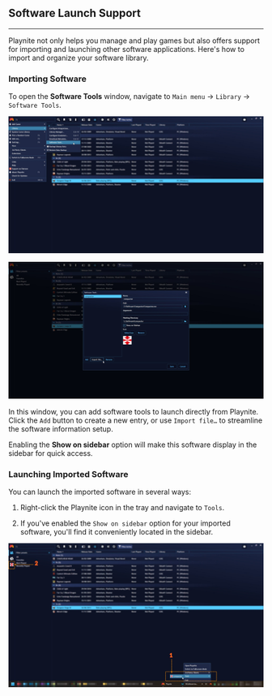 ## Software Launch Support

---------------------

Playnite not only helps you manage and play games but also offers support for importing and launching other software applications. Here's how to import and organize your software library.

### Importing Software

To open the **Software Tools** window, navigate to `Main menu` -> `Library` -> `Software Tools`.

![Software Tools menu Item](images/softwareLaunchSupport__SoftwareMenuItem.jpg)

![Software Tools Window](images/softwareLaunchSupport__SoftwareToolsWindow.jpg)

In this window, you can add software tools to launch directly from Playnite. Click the `Add` button to create a new entry, or use `Import file…` to streamline the software information setup.

Enabling the **Show on sidebar** option will make this software display in the sidebar for quick access.

### Launching Imported Software

You can launch the imported software in several ways:

1. Right-click the Playnite icon in the tray and navigate to `Tools`.

2. If you've enabled the `Show on sidebar` option for your imported software, you'll find it conveniently located in the sidebar.

![Software Launch](images/softwareLaunchSupport_LaunchSoftware.jpg)
